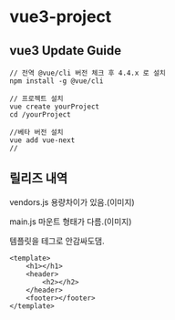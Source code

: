 # vue3-project

## vue3 Update Guide
```
// 전역 @vue/cli 버전 체크 후 4.4.x 로 설치
npm install -g @vue/cli

// 프로젝트 설치
vue create yourProject
cd /yourProject

//베타 버전 설치
vue add vue-next
//
```

## 릴리즈 내역
 vendors.js 용량차이가 있음.(이미지)
 
 main.js 마운트 형태가 다름.(이미지)

 템플릿을 테그로 안감싸도댐.
```
<template>
    <h1></h1>
    <header>
        <h2></h2>
    </header>
    <footer></footer>
</template>
```

